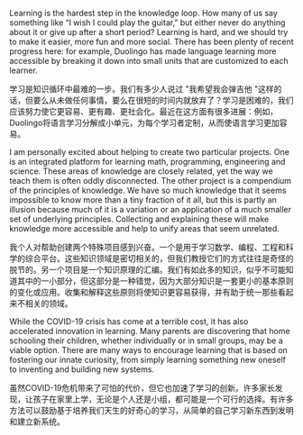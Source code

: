 Learning is the hardest step in the knowledge loop. How many of us say something like “I wish I could play the guitar,” but either never do anything about it or give up after a short period? Learning is hard, and we should try to make it easier, more fun and more social. There has been plenty of recent progress here: for example, Duolingo has made language learning more accessible by breaking it down into small units that are customized to each learner.

学习是知识循环中最难的一步。我们有多少人说过 "我希望我会弹吉他 "这样的话，但要么从未做任何事情，要么在很短的时间内就放弃了？学习是困难的，我们应该努力使它更容易、更有趣、更社会化。最近在这方面有很多进展：例如，Duolingo将语言学习分解成小单元，为每个学习者定制，从而使语言学习更加容易。

I am personally excited about helping to create two particular projects. One is an integrated platform for learning math, programming, engineering and science. These areas of knowledge are closely related, yet the way we teach them is often oddly disconnected. The other project is a compendium of the principles of knowledge. We have so much knowledge that it seems impossible to know more than a tiny fraction of it all, but this is partly an illusion because much of it is a variation or an application of a much smaller set of underlying principles. Collecting and explaining these will make knowledge more accessible and help to unify areas that seem unrelated.

我个人对帮助创建两个特殊项目感到兴奋。一个是用于学习数学、编程、工程和科学的综合平台。这些知识领域是密切相关的，但我们教授它们的方式往往是奇怪的脱节的。另一个项目是一个知识原理的汇编。我们有如此多的知识，似乎不可能知道其中的一小部分，但这部分是一种错觉，因为大部分知识是一套更小的基本原则的变化或应用。收集和解释这些原则将使知识更容易获得，并有助于统一那些看起来不相关的领域。

While the COVID-19 crisis has come at a terrible cost, it has also accelerated innovation in learning. Many parents are discovering that home schooling their children, whether individually or in small groups, may be a viable option. There are many ways to encourage learning that is based on fostering our innate curiosity, from simply learning something new oneself to inventing and building new systems.

虽然COVID-19危机带来了可怕的代价，但它也加速了学习的创新。许多家长发现，让孩子在家里上学，无论是个人还是小组，都可能是一个可行的选择。有许多方法可以鼓励基于培养我们天生的好奇心的学习，从简单的自己学习新东西到发明和建立新系统。
